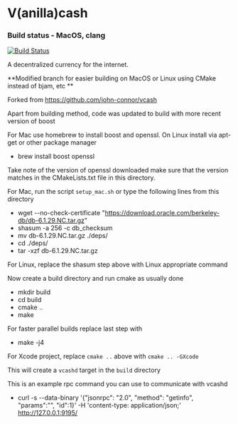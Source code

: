 V(anilla)cash
===========

### Build status - MacOS, clang
[![Build Status](https://travis-ci.org/spiralus/vcash.png)](https://travis-ci.org/spiralus/vcash)

A decentralized currency for the internet.

**Modified branch for easier building on MacOS or Linux using CMake instead of bjam, etc **

Forked from https://github.com/john-connor/vcash

Apart from building method, code was updated to build with more recent version of boost

For Mac use homebrew to install boost and openssl. On Linux install via apt-get or other package manager

* brew install boost openssl

Take note of the version of openssl downloaded make sure that the version matches in the CMakeLists.txt file in this directory.

For Mac, run the script `setup_mac.sh` or type the following lines from this directory

* wget --no-check-certificate "https://download.oracle.com/berkeley-db/db-6.1.29.NC.tar.gz"
* shasum -a 256 -c db_checksum
* mv db-6.1.29.NC.tar.gz ./deps/
* cd ./deps/
* tar -xzf db-6.1.29.NC.tar.gz

For Linux, replace the shasum step above with Linux appropriate command

Now create a build directory and run cmake as usually done

* mkdir build
* cd build
* cmake ..
* make 

For faster parallel builds replace last step with

* make -j4

For Xcode project, replace `cmake ..` above with `cmake .. -GXcode`

This will create a `vcashd` target in the `build` directory

This is an example rpc command you can use to communicate with vcashd

* curl -s --data-binary '{"jsonrpc": "2.0", "method": "getinfo", "params":"", "id":1}' -H 'content-type: application/json;' http://127.0.0.1:9195/




```
